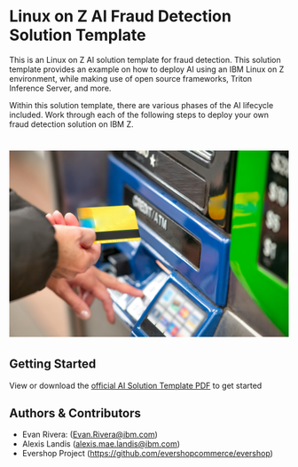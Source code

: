 # Linux on Z AI Fraud Detection Solution Template
This is an Linux on Z AI solution template for fraud detection. This solution template provides an example on how to deploy AI using an IBM Linux on Z environment, while making use of open source frameworks, Triton Inference Server, and more.

Within this solution template, there are various phases of the AI lifecycle included. Work through each of the following steps to deploy your own fraud detection solution on IBM Z.
# ![alt text](./imgs/giovanni-gagliardi-b1omwFGldMU-unsplash.jpg)

## Getting Started
View or download the [official AI Solution Template PDF](https://github.com/ambitus/aionz-st-fraud-detection-tis/blob/main/ai_solution_template_fraud_tis.pdf) to get started

## Authors & Contributors
- Evan Rivera: (Evan.Rivera@ibm.com)
- Alexis Landis (alexis.mae.landis@ibm.com)
- Evershop Project (https://github.com/evershopcommerce/evershop)
